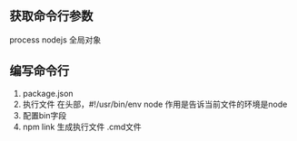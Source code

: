 ## 获取命令行参数
process nodejs 全局对象

## 编写命令行
1. package.json
2. 执行文件 在头部，#!/usr/bin/env node 作用是告诉当前文件的环境是node
3. 配置bin字段
4. npm link 生成执行文件 .cmd文件

